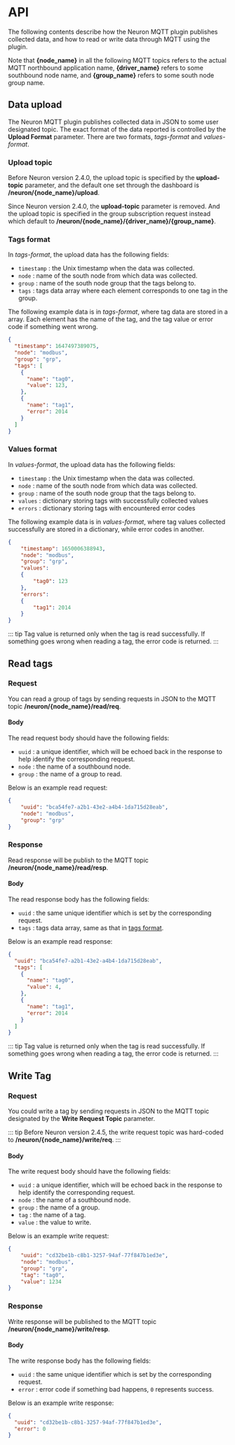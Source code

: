 # API

The following contents describe how the Neuron MQTT plugin publishes collected
data, and how to read or write data through MQTT using the plugin.

Note that **{node_name}** in all the following MQTT topics refers to the actual
MQTT northbound application name, **{driver_name}** refers to some southbound
node name, and **{group_name}** refers to some south node group name.

## Data upload

The Neuron MQTT plugin publishes collected data in JSON to some user designated
topic.
The exact format of the data reported is controlled by the **Upload Format** parameter.
There are two formats, *tags-format* and *values-format*.

### Upload topic

Before Neuron version 2.4.0, the upload topic is specified by the
**upload-topic** parameter, and the default one set through the dashboard is
**/neuron/{node_name}/upload**.

Since Neuron version 2.4.0, the **upload-topic** parameter is removed.
And the upload topic is specified in the group subscription request instead
which default to **/neuron/{node_name}/{driver_name}/{group_name}**.

### Tags format

In *tags-format*, the upload data has the following fields:
* `timestamp` : the Unix timestamp when the data was collected.
* `node` : name of the south node from which data was collected.
* `group` : name of the south node group that the tags belong to.
* `tags` : tags data array where each element corresponds to one tag in the group.

The following example data is in *tags-format*, where tag data are stored in
a array. Each element has the name of the tag, and the tag value or error code
if something went wrong.

```json
{
  "timestamp": 1647497389075,
  "node": "modbus",
  "group": "grp",
  "tags": [
    {
      "name": "tag0",
      "value": 123,
    },
    {
      "name": "tag1",
      "error": 2014
    }
  ]
}
```

### Values format

In *values-format*, the upload data has the following fields:
* `timestamp` : the Unix timestamp when the data was collected.
* `node` : name of the south node from which data was collected.
* `group` : name of the south node group that the tags belong to.
* `values` : dictionary storing tags with successfully collected values
* `errors` : dictionary storing tags with encountered error codes

The following example data is in *values-format*, where tag values collected
successfully are stored in a dictionary, while error codes in another.

```json
{
    "timestamp": 1650006388943,
    "node": "modbus",
    "group": "grp",
    "values":
    {
        "tag0": 123
    },
    "errors":
    {
        "tag1": 2014
    }
}
```

::: tip
Tag value is returned only when the tag is read successfully. If something goes
wrong when reading a tag, the error code is returned.
:::

## Read tags

### Request

You can read a group of tags by sending requests in JSON to the MQTT topic
**/neuron/{node_name}/read/req**.

#### Body

The read request body should have the following fields:
* `uuid` : a unique identifier, which will be echoed back in the response to help identify the corresponding request.
* `node` : the name of a southbound node.
* `group` : the name of a group to read.

Below is an example read request:

```json
{
    "uuid": "bca54fe7-a2b1-43e2-a4b4-1da715d28eab",
    "node": "modbus",
    "group": "grp"
}
```

### Response

Read response will be publish to the MQTT topic **/neuron/{node_name}/read/resp**.

#### Body

The read response body has the following fields:
* `uuid` : the same unique identifier which is set by the corresponding request.
* `tags` : tags data array, same as that in [tags format](#tags-format).

Below is an example read response:

```json
{
  "uuid": "bca54fe7-a2b1-43e2-a4b4-1da715d28eab",
  "tags": [
    {
      "name": "tag0",
      "value": 4,
    },
    {
      "name": "tag1",
      "error": 2014
    }
  ]
}
```

::: tip
Tag value is returned only when the tag is read successfully. If something goes
wrong when reading a tag, the error code is returned.
:::

## Write Tag

### Request

You could write a tag by sending requests in JSON to the MQTT topic designated
by the **Write Request Topic** parameter.

::: tip
Before Neuron version 2.4.5, the write request topic was hard-coded to
**/neuron/{node_name}/write/req**.
:::

#### Body

The write request body should have the following fields:
* `uuid` : a unique identifier, which will be echoed back in the response to help identify the corresponding request.
* `node` : the name of a southbound node.
* `group` : the name of a group.
* `tag` : the name of a tag.
* `value` : the value to write.

Below is an example write request:

```json
{
    "uuid": "cd32be1b-c8b1-3257-94af-77f847b1ed3e",
    "node": "modbus",
    "group": "grp",
    "tag": "tag0",
    "value": 1234
}
```

### Response

Write response will be published to the MQTT topic **/neuron/{node_name}/write/resp**.

#### Body

The write response body has the following fields:
* `uuid` : the same unique identifier which is set by the corresponding request.
* `error` : error code if something bad happens, `0` represents success.

Below is an example write response:

```json
{
  "uuid": "cd32be1b-c8b1-3257-94af-77f847b1ed3e",
  "error": 0
}
```

